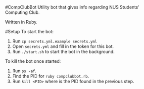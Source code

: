#CompClubBot
Utility bot that gives info regarding NUS Students' Computing Club.

Written in Ruby.

#Setup
To start the bot:
1. Run `cp secrets.yml.example secrets.yml`
2. Open `secrets.yml` and fill in the token for this bot.
3. Run `./start.sh` to start the bot in the background.

To kill the bot once started:
1. Run `ps -af`.
2. Find the PID for `ruby compclubbot.rb`.
3. Run `kill <PID>` where <PID> is the PID found in the previous step.

